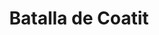 ﻿---
title: "Batalla de Coatit"
permalink: periodes_1009.html
layout: periode
dataInici: 1895-01-13
sidebar: periodes
pares:
  - id: 1008
    title: "Primera Guerra Ítalo-Etíope"
    dataInici: "(1894-12-15)"
    dataFi: "(1896-10-23)"

fills:
jocsPrincipals:
jocsEscenaris:
jocsEpoca:
  - title: "Ascari"
    bggId: 121429
    escenari: "S3 Coatit"
    dataInici: 
    dataFi: 

jocsEpocaEscenaris:
---
